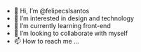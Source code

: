 - 👋 Hi, I’m @felipecslsantos
- 👀 I’m interested in design and technology
- 🌱 I’m currently learning front-end
- 💞️ I’m looking to collaborate with myself
- 📫 How to reach me ...

<!---
felipecslsantos/felipecslsantos is a ✨ special ✨ repository because its `README.md` (this file) appears on your GitHub profile.
You can click the Preview link to take a look at your changes.
--->
